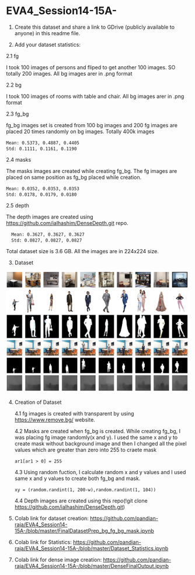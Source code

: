 # EVA4_Session14-15A-

1. Create this dataset and share a link to GDrive (publicly available to anyone) in this readme file. 
  
2. Add your dataset statistics:

2.1 fg
  
   I took 100 images of persons and fliped to get another 100 images. SO totally 200 images. All bg images arer in .png format
      
2.2 bg 
  
   I took 100 images of rooms with table and chair. All bg images arer in .png format
 
2.3 fg_bg
 
   fg_bg images set is created from 100 bg images and 200 fg images are placed 20 times randomly on bg images. Totally 400k images
  ```
  Mean: 0.5373, 0.4887, 0.4405
  Std: 0.1111, 0.1161, 0.1190
  ```
2.4 masks
  
   The masks images are created while creating fg_bg. The fg images are placed on same position as fg_bg placed while creation.
   ```
  Mean: 0.0352, 0.0353, 0.0353
  Std: 0.0178, 0.0179, 0.0180
  ```
2.5 depth
  
  The depth images are created using https://github.com/ialhashim/DenseDepth.git repo.
  ``` 
    Mean: 0.3627, 0.3627, 0.3627
    Std: 0.0827, 0.0827, 0.0827
  ```
    
  Total dataset size is 3.6 GB. All the images are in 224x224 size.
  
 3. Dataset
 
 ![dataset](https://github.com/pandian-raja/EVA4_Session14-15A-/blob/master/dataset.png)
 
 4. Creation of Dataset
 
    4.1 fg images is created with transparent by using https://www.remove.bg/ website.
    
    4.2 Masks are created when fg_bg is created. While creating fg_bg, I was placing fg image randomly(x and y). I used the same x and y to create mask without background image and then I changed all the pixel values which are greater than zero into 255 to craete mask 
    ```
    ar1[ar1 > 0] = 255
    ```
    
    4.3 Using random fuction, I calculate random x and y values and I used same x and y values to create both fg_bg and mask.
    ```
    xy = (random.randint(1, 200-w),random.randint(1, 104)) 
    ```
    4.4 Depth images are created using this repo(!git clone https://github.com/ialhashim/DenseDepth.git)
  
  5. Colab link for dataset creation: https://github.com/pandian-raja/EVA4_Session14-15A-/blob/master/FinalDatasetPrep_bg_fg_bg_mask.ipynb
  
  6. Colab link for Statistics: https://github.com/pandian-raja/EVA4_Session14-15A-/blob/master/Dataset_Statistics.ipynb
  
  7. Colab link for dense image creation: https://github.com/pandian-raja/EVA4_Session14-15A-/blob/master/DenseFinalOutput.ipynb
  
  
